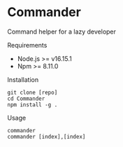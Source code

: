  # Commander

Command helper for a lazy developer

Requirements
- Node.js >= v16.15.1
- Npm >= 8.11.0

Installation
```
git clone [repo]
cd Commander
npm install -g .
```

Usage
```
commander
commander [index],[index]
```